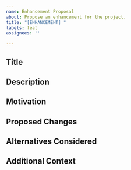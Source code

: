 ```yaml
---
name: Enhancement Proposal
about: Propose an enhancement for the project.
title: "[ENHANCEMENT] "
labels: feat
assignees: ''

---
```


## Title
<!-- A clear and concise title for the enhancement. -->

## Description
<!-- A detailed description of the proposed enhancement. -->

## Motivation
<!-- Why is this enhancement valuable for the project? -->

## Proposed Changes
<!-- Detail the changes you propose and how they will improve the project. -->

## Alternatives Considered
<!-- Describe any alternative solutions or features you've considered. -->

## Additional Context
<!-- Any other information that might be useful for understanding the proposal. -->
